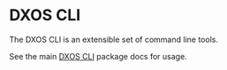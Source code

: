 # DXOS CLI

The DXOS CLI is an extensible set of command line tools.

See the main [DXOS CLI](https://github.com/dxos/cli/blob/master/packages/cli/README.md) package docs for usage.
